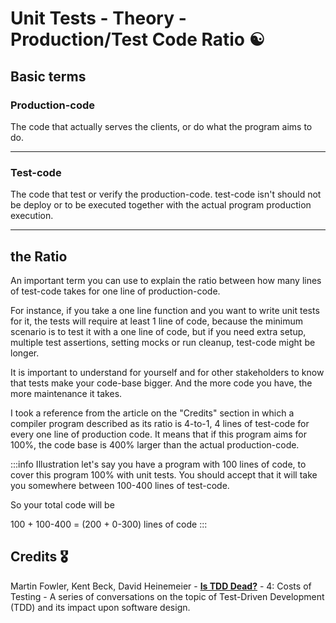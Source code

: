 # Unit Tests - Theory - Production/Test Code Ratio ☯

## Basic terms

### Production-code

The code that actually serves the clients, or do what the program aims to do.

---

### Test-code

The code that test or verify the production-code. test-code isn't should not be deploy or to be executed together with the actual program production execution.

---

## the Ratio

An important term you can use to explain the ratio between how many lines of test-code takes for one line of production-code.

For instance, if you take a one line function and you want to write unit tests for it, the tests will require at least 1 line of code, because the minimum scenario is to test it with a one line of code, but if you need extra setup, multiple test assertions, setting mocks or run cleanup, test-code might be longer.

It is important to understand for yourself and for other stakeholders to know that tests make your code-base bigger. And the more code you have, the more maintenance it takes.

I took a reference from the article on the "Credits" section in which a compiler program described as its ratio is 4-to-1, 4 lines of test-code for every one line of production code.
It means that if this program aims for 100%, the code base is 400% larger than the actual production-code.

:::info Illustration
let's say you have a program with 100 lines of code, to cover this program 100% with unit tests. You should accept that it will take you somewhere between 100-400 lines of test-code.

So your total code will be

100 + 100-400 = (200 + 0-300) lines of code
:::

## Credits 🎖️

Martin Fowler, Kent Beck, David Heinemeier - **[Is TDD Dead?](https://martinfowler.com/articles/is-tdd-dead/)** - 4: Costs of Testing - A series of conversations on the topic of Test-Driven Development (TDD) and its impact upon software design.
